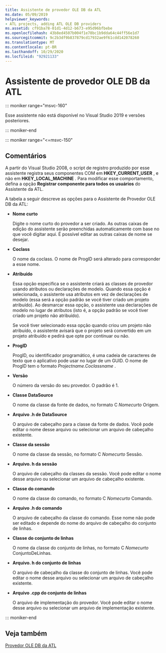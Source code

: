 ```yaml
---
title: Assistente de provedor OLE DB da ATL
ms.date: 05/09/2019
helpviewer_keywords:
- ATL projects, adding ATL OLE DB providers
ms.assetid: cf91ba78-01d1-4d12-b673-e95d96bfbebe
ms.openlocfilehash: 43b8ed4507b004f1e78bc1b9dda64c44ff56e1d7
ms.sourcegitcommit: 9c2b3df9b837879cd17932ae9f61cdd142078260
ms.translationtype: MT
ms.contentlocale: pt-BR
ms.lasthandoff: 10/29/2020
ms.locfileid: "92921133"
---
```

# <a name="atl-ole-db-provider-wizard"></a>Assistente de provedor OLE DB da ATL

::: moniker range="msvc-160"

Esse assistente não está disponível no Visual Studio 2019 e versões posteriores.

::: moniker-end

::: moniker range="<=msvc-150"

## <a name="remarks"></a>Comentários

A partir do Visual Studio 2008, o script de registro produzido por esse assistente registra seus componentes COM em **HKEY_CURRENT_USER** , e não em **HKEY_LOCAL_MACHINE** . Para modificar esse comportamento, defina a opção **Registrar componente para todos os usuários** do Assistente da ATL.

A tabela a seguir descreve as opções para o Assistente de Provedor OLE DB da ATL:

- **Nome curto**

   Digite o nome curto do provedor a ser criado. As outras caixas de edição do assistente serão preenchidas automaticamente com base no que você digitar aqui. É possível editar as outras caixas de nome se desejar.

- **Coclass**

   O nome da coclass. O nome de ProgID será alterado para corresponder a esse nome.

- **Atribuído**

   Essa opção especifica se o assistente criará as classes de provedor usando atributos ou declarações de modelo. Quando essa opção é selecionada, o assistente usa atributos em vez de declarações de modelo (essa será a opção padrão se você tiver criado um projeto atribuído). Ao desmarcar essa opção, o assistente usa declarações de modelo no lugar de atributos (isto é, a opção padrão se você tiver criado um projeto não atribuído).

   Se você tiver selecionado essa opção quando criou um projeto não atribuído, o assistente avisará que o projeto será convertido em um projeto atribuído e pedirá que opte por continuar ou não.

- **ProgID**

   ProgID, ou identificador programático, é uma cadeia de caracteres de texto que o aplicativo pode usar no lugar de um GUID. O nome de ProgID tem o formato *Projectname.Coclassname* .

- **Versão**

   O número da versão do seu provedor. O padrão é 1.

- **Classe DataSource**

   O nome da classe da fonte de dados, no formato C *Nomecurto* Origem.

- **Arquivo .h de DataSource**

   O arquivo de cabeçalho para a classe da fonte de dados. Você pode editar o nome desse arquivo ou selecionar um arquivo de cabeçalho existente.

- **Classe da sessão**

   O nome da classe da sessão, no formato C *Nomecurto* Sessão.

- **Arquivo. h da sessão**

   O arquivo de cabeçalho da classes da sessão. Você pode editar o nome desse arquivo ou selecionar um arquivo de cabeçalho existente.

- **Classe do comando**

   O nome da classe do comando, no formato C *Nomecurto* Comando.

- **Arquivo .h do comando**

   O arquivo de cabeçalho da classe do comando. Esse nome não pode ser editado e depende do nome do arquivo de cabeçalho do conjunto de linhas.

- **Classe do conjunto de linhas**

   O nome da classe do conjunto de linhas, no formato C *Nomecurto* ConjuntoDeLinhas.

- **Arquivo. h do conjunto de linhas**

   O arquivo de cabeçalho da classe do conjunto de linhas. Você pode editar o nome desse arquivo ou selecionar um arquivo de cabeçalho existente.

- **Arquivo .cpp do conjunto de linhas**

   O arquivo de implementação do provedor. Você pode editar o nome desse arquivo ou selecionar um arquivo de implementação existente.

::: moniker-end

## <a name="see-also"></a>Veja também

[Provedor OLE DB da ATL](../../atl/reference/adding-an-atl-ole-db-provider.md)
